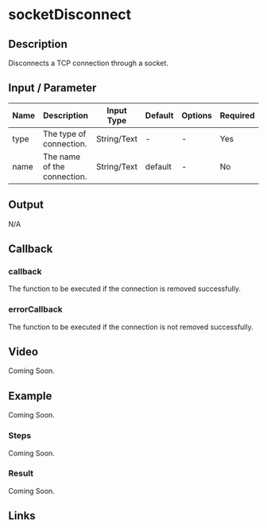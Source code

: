 # socketDisconnect

## Description

Disconnects a TCP connection through a socket.

## Input / Parameter

| Name | Description | Input Type | Default | Options | Required |
| ------ | ------ | ------ | ------ | ------ | ------ |
| type | The type of connection. | String/Text | - | - | Yes |
| name | The name of the connection. | String/Text | default | - | No |

## Output

N/A

## Callback

### callback

The function to be executed if the connection is removed successfully.

### errorCallback

The function to be executed if the connection is not removed successfully.

## Video

Coming Soon.

<!-- Format: [![Video]({image-path}?raw=true)]({url-link}) -->

## Example

Coming Soon.

<!-- Share a scenario, like a user requirements. -->

### Steps

Coming Soon.

<!-- Show the steps and share some screenshots.

1. .....

Format: ![]({image-path}?raw=true) -->

### Result

Coming Soon.

<!-- Explain the output.

Format: ![]({image-path}?raw=true) -->

## Links